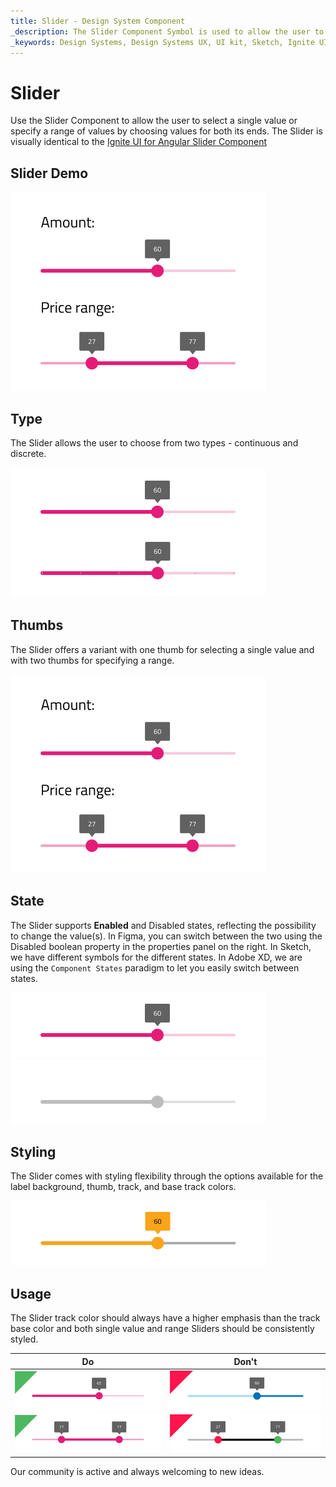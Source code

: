 ```yaml
---
title: Slider - Design System Component
_description: The Slider Component Symbol is used to allow the user to select a single value or a range. 
_keywords: Design Systems, Design Systems UX, UI kit, Sketch, Ignite UI for Angular, Sketch to Angular, Sketch to Angular, Angular, Angular Design System, Export code from Sketch, Design Kits for Angular, Sketch HTML, Sketch to HTML, Sketch UI kits, Figma, Figma to Angular, Export code from Figma, Figma HTML, Figma to HTML, Figma UI kits
---
```


# Slider

Use the Slider Component to allow the user to select a single value or specify a range of values by choosing values for both its ends. The Slider is visually identical to the [Ignite UI for Angular Slider Component](https://www.infragistics.com/products/ignite-ui-angular/angular/components/slider/slider.html)

## Slider Demo

<img class="responsive-img" src="../images/slider_demo.png" srcset="../images/slider_demo@2x.png 2x" />

## Type

The Slider allows the user to choose from two types - continuous and discrete.

<img class="responsive-img" src="../images/slider_onethumb.png" srcset="../images/slider_onethumb@2x.png 2x" />

## Thumbs

The Slider offers a variant with one thumb for selecting a single value and with two thumbs for specifying a range.

<img class="responsive-img" src="../images/slider_demo.png" srcset="../images/slider_demo@2x.png 2x" />

## State

The Slider supports **Enabled** and Disabled states, reflecting the possibility to change the value(s). In Figma, you can switch between the two using the Disabled boolean property in the properties panel on the right. In Sketch, we have different symbols for the different states. In Adobe XD, we are using the `Component States` paradigm to let you easily switch between states.

<img class="responsive-img" src="../images/slider_enabled.png" srcset="../images/slider_enabled@2x.png 2x" />
<img class="responsive-img" src="../images/slider_disabled.png" srcset="../images/slider_disabled@2x.png 2x" />

## Styling

The Slider comes with styling flexibility through the options available for the label background, thumb, track, and base track colors.

<img class="responsive-img" src="../images/slider_styling.png" srcset="../images/slider_styling@2x.png 2x" />

## Usage

The Slider track color should always have a higher emphasis than the track base color and both single value and range Sliders should be consistently styled.

| Do                            | Don't                           |
| ----------------------------- | ------------------------------- |
| <img class="responsive-img" src="../images/slider_do1.png" srcset="../images/slider_do1@2x.png 2x" /> | <img class="responsive-img" src="../images/slider_dont1.png" srcset="../images/slider_dont1@2x.png 2x" /> |
| <img class="responsive-img" src="../images/slider_do2.png" srcset="../images/slider_do2@2x.png 2x" /> | <img class="responsive-img" src="../images/slider_dont2.png" srcset="../images/slider_dont2@2x.png 2x" /> |

Our community is active and always welcoming to new ideas.

